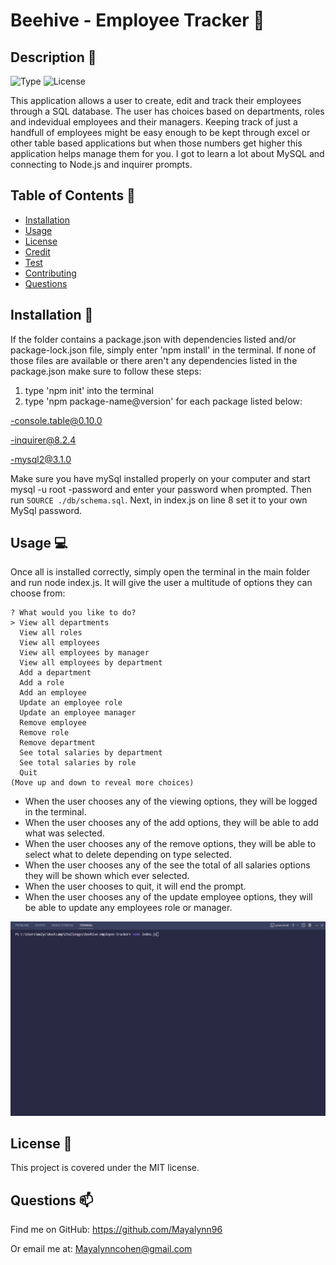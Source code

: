 # Beehive - Employee Tracker 🐝
        
## Description 📄
        
![Type](https://img.shields.io/badge/Type-Sql_based_application-FFD25A.svg)
![License](https://img.shields.io/badge/License-MIT-FFAA5A.svg)

This application allows a user to create, edit and track their employees through a SQL database. The user has choices based on departments, roles and indevidual employees and their managers. Keeping track of just a handfull of employees might be easy enough to be kept through excel or other table based applications but when those numbers get higher this application helps manage them for you. I got to learn a lot about MySQL and connecting to Node.js and inquirer prompts.

## Table of Contents 📌
- [Installation](#installation)
- [Usage](#usage)
- [License](#license)
- [Credit](#credit)
- [Test](#test)
- [Contributing](#contributing)
- [Questions](#questions)

## Installation 📐
 
If the folder contains a package.json with dependencies listed and/or package-lock.json file, simply enter 'npm install' in the terminal.
If none of those files are available or there aren't any dependencies listed in the package.json make sure to follow these steps:

1. type 'npm init' into the terminal
2. type 'npm package-name@version' for each package listed below:


-console.table@0.10.0

-inquirer@8.2.4

-mysql2@3.1.0


Make sure you have mySql installed properly on your computer and start mysql -u root -password and enter your password when prompted. 
Then run `SOURCE ./db/schema.sql`.
Next, in index.js on line 8 set it to your own MySql password. 
        

## Usage 💻

Once all is installed correctly, simply open the terminal in the main folder and run node index.js. It will give the user a multitude of options they can choose from: 

    ? What would you like to do?
    > View all departments
      View all roles
      View all employees
      View all employees by manager
      View all employees by department
      Add a department
      Add a role
      Add an employee
      Update an employee role
      Update an employee manager
      Remove employee
      Remove role
      Remove department
      See total salaries by department
      See total salaries by role
      Quit
    (Move up and down to reveal more choices)

* When the user chooses any of the viewing options, they will be logged in the terminal.
* When the user chooses any of the add options, they will be able to add what was selected.
* When the user chooses any of the remove options, they will be able to select what to delete  depending on type selected.
* When the user chooses any of the see the total of all salaries options they will be shown which ever selected.
* When the user chooses to quit, it will end the prompt.
* When the user chooses any of the update employee options, they will be able to update any employees role or manager.

![Gif of application in action](/tracker.gif)

## License 🔑

This project is covered under the MIT license.

## Questions 📫

Find me on GitHub: https://github.com/Mayalynn96

Or email me at: Mayalynncohen@gmail.com